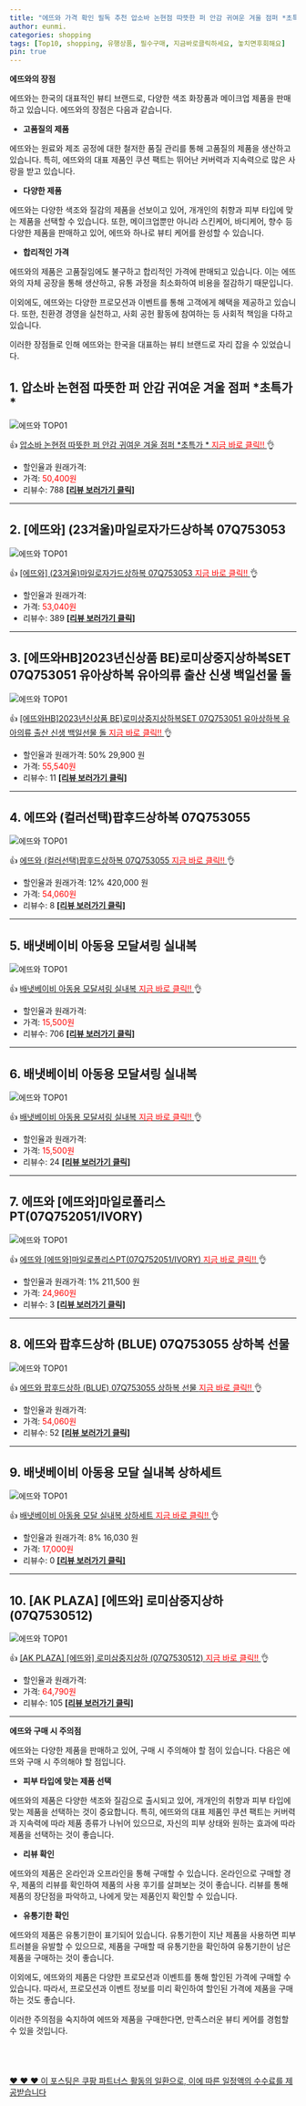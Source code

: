 ```yaml
---
title: "에뜨와 가격 확인 필독 추천 압소바 논현점 따뜻한 퍼 안감 귀여운 겨울 점퍼 *초특가 * 비교 장점 구매가이드"
author: eunmi.
categories: shopping
tags: [Top10, shopping, 유행상품, 필수구매, 지금바로클릭하세요, 놓치면후회해요]
pin: true
---
```

**에뜨와의 장점**

에뜨와는 한국의 대표적인 뷰티 브랜드로, 다양한 색조 화장품과 메이크업 제품을 판매하고 있습니다. 에뜨와의 장점은 다음과 같습니다.

* **고품질의 제품**

에뜨와는 원료와 제조 공정에 대한 철저한 품질 관리를 통해 고품질의 제품을 생산하고 있습니다. 특히, 에뜨와의 대표 제품인 쿠션 팩트는 뛰어난 커버력과 지속력으로 많은 사랑을 받고 있습니다.

* **다양한 제품**

에뜨와는 다양한 색조와 질감의 제품을 선보이고 있어, 개개인의 취향과 피부 타입에 맞는 제품을 선택할 수 있습니다. 또한, 메이크업뿐만 아니라 스킨케어, 바디케어, 향수 등 다양한 제품을 판매하고 있어, 에뜨와 하나로 뷰티 케어를 완성할 수 있습니다.

* **합리적인 가격**

에뜨와의 제품은 고품질임에도 불구하고 합리적인 가격에 판매되고 있습니다. 이는 에뜨와의 자체 공장을 통해 생산하고, 유통 과정을 최소화하여 비용을 절감하기 때문입니다.

이외에도, 에뜨와는 다양한 프로모션과 이벤트를 통해 고객에게 혜택을 제공하고 있습니다. 또한, 친환경 경영을 실천하고, 사회 공헌 활동에 참여하는 등 사회적 책임을 다하고 있습니다.

이러한 장점들로 인해 에뜨와는 한국을 대표하는 뷰티 브랜드로 자리 잡을 수 있었습니다.

   

## 1. 압소바 논현점 따뜻한 퍼 안감 귀여운 겨울 점퍼 *초특가 *

![에뜨와 TOP01](https://thumbnail6.coupangcdn.com/thumbnails/remote/230x230ex/image/vendor_inventory/43af/15b9a05018d4bb22c2b8f582fc0d2ac07bcdba0532e5b14fb5deac4990ad.jpg)


👍 [압소바 논현점 따뜻한 퍼 안감 귀여운 겨울 점퍼 *초특가 * <font color=red> 지금 바로 클릭!! </font> ](https://link.coupang.com/re/AFFSDP?lptag=AF3617701&subid=GithubCoopas&pageKey=7696451540&traceid=V0-153&itemId=20594764743&vendorItemId=87669558605) 👌 


- 할인율과 원래가격: 
- 가격: <span style='color:red'>50,400원</span>
- 리뷰수: 788  [**[리뷰 보러가기 클릭]**](https://link.coupang.com/re/AFFSDP?lptag=AF3617701&subid=GithubCoopas&pageKey=7696451540&traceid=V0-153&itemId=20594764743&vendorItemId=87669558605)

---


   

## 2. [에뜨와] (23겨울)마일로자가드상하복 07Q753053

![에뜨와 TOP01](https://thumbnail7.coupangcdn.com/thumbnails/remote/230x230ex/image/vendor_inventory/daa1/ac7946865399520ef71439eac1e07cf95da0865519712f0a71f76bf3391d.jpg)


👍 [[에뜨와] (23겨울)마일로자가드상하복 07Q753053 <font color=red> 지금 바로 클릭!! </font> ](https://link.coupang.com/re/AFFSDP?lptag=AF3617701&subid=GithubCoopas&pageKey=7496181300&traceid=V0-153&itemId=19612585691&vendorItemId=86719519642) 👌 


- 할인율과 원래가격: 
- 가격: <span style='color:red'>53,040원</span>
- 리뷰수: 389  [**[리뷰 보러가기 클릭]**](https://link.coupang.com/re/AFFSDP?lptag=AF3617701&subid=GithubCoopas&pageKey=7496181300&traceid=V0-153&itemId=19612585691&vendorItemId=86719519642)

---


   

## 3. [에뜨와HB]2023년신상품 BE)로미상중지상하복SET 07Q753051 유아상하복 유아의류 출산 신생 백일선물 돌

![에뜨와 TOP01](https://thumbnail6.coupangcdn.com/thumbnails/remote/230x230ex/image/vendor_inventory/478a/0625721b0d1a2b8059ebcf6cb50b7717942ec6ca7e57340350396512e92e.jpg)


👍 [[에뜨와HB]2023년신상품 BE)로미상중지상하복SET 07Q753051 유아상하복 유아의류 출산 신생 백일선물 돌 <font color=red> 지금 바로 클릭!! </font> ](https://link.coupang.com/re/AFFSDP?lptag=AF3617701&subid=GithubCoopas&pageKey=7551806445&traceid=V0-153&itemId=19875785324&vendorItemId=86976419121) 👌 


- 할인율과 원래가격: 50%  29,900   원
- 가격: <span style='color:red'>55,540원</span>
- 리뷰수: 11  [**[리뷰 보러가기 클릭]**](https://link.coupang.com/re/AFFSDP?lptag=AF3617701&subid=GithubCoopas&pageKey=7551806445&traceid=V0-153&itemId=19875785324&vendorItemId=86976419121)

---


   

## 4. 에뜨와 (컬러선택)팝후드상하복 07Q753055

![에뜨와 TOP01](https://thumbnail6.coupangcdn.com/thumbnails/remote/230x230ex/image/vendor_inventory/6af3/707d53fdc5bcdada38bae4bead0916ff0178e9efa3707a8da721cb6c083a.jpg)


👍 [에뜨와 (컬러선택)팝후드상하복 07Q753055 <font color=red> 지금 바로 클릭!! </font> ](https://link.coupang.com/re/AFFSDP?lptag=AF3617701&subid=GithubCoopas&pageKey=7566722838&traceid=V0-153&itemId=19946722498&vendorItemId=87045816072) 👌 


- 할인율과 원래가격: 12%  420,000   원
- 가격: <span style='color:red'>54,060원</span>
- 리뷰수: 8  [**[리뷰 보러가기 클릭]**](https://link.coupang.com/re/AFFSDP?lptag=AF3617701&subid=GithubCoopas&pageKey=7566722838&traceid=V0-153&itemId=19946722498&vendorItemId=87045816072)

---


   

## 5. 배냇베이비 아동용 모달셔링 실내복

![에뜨와 TOP01](https://thumbnail6.coupangcdn.com/thumbnails/remote/230x230ex/image/retail/images/6433317431648055-f45d2930-ba51-4616-af3c-87cd11e25f66.jpg)


👍 [배냇베이비 아동용 모달셔링 실내복 <font color=red> 지금 바로 클릭!! </font> ](https://link.coupang.com/re/AFFSDP?lptag=AF3617701&subid=GithubCoopas&pageKey=1095082677&traceid=V0-153&itemId=2052374379&vendorItemId=70051684893) 👌 


- 할인율과 원래가격: 
- 가격: <span style='color:red'>15,500원</span>
- 리뷰수: 706  [**[리뷰 보러가기 클릭]**](https://link.coupang.com/re/AFFSDP?lptag=AF3617701&subid=GithubCoopas&pageKey=1095082677&traceid=V0-153&itemId=2052374379&vendorItemId=70051684893)

---


   

## 6. 배냇베이비 아동용 모달셔링 실내복

![에뜨와 TOP01](https://thumbnail9.coupangcdn.com/thumbnails/remote/230x230ex/image/retail/images/6433319642517204-e7ef8a77-a4ef-4d6c-a139-a80c493d9cb8.jpg)


👍 [배냇베이비 아동용 모달셔링 실내복 <font color=red> 지금 바로 클릭!! </font> ](https://link.coupang.com/re/AFFSDP?lptag=AF3617701&subid=GithubCoopas&pageKey=1095082677&traceid=V0-153&itemId=2052374387&vendorItemId=70051684921) 👌 


- 할인율과 원래가격: 
- 가격: <span style='color:red'>15,500원</span>
- 리뷰수: 24  [**[리뷰 보러가기 클릭]**](https://link.coupang.com/re/AFFSDP?lptag=AF3617701&subid=GithubCoopas&pageKey=1095082677&traceid=V0-153&itemId=2052374387&vendorItemId=70051684921)

---


   

## 7. 에뜨와 [에뜨와]마일로폴리스PT(07Q752051/IVORY)

![에뜨와 TOP01](https://thumbnail7.coupangcdn.com/thumbnails/remote/230x230ex/image/vendor_inventory/d725/353a71c40b0001d38bb12dbee1f02c1bf07180cfaeb3001479bc4084998f.JPG)


👍 [에뜨와 [에뜨와]마일로폴리스PT(07Q752051/IVORY) <font color=red> 지금 바로 클릭!! </font> ](https://link.coupang.com/re/AFFSDP?lptag=AF3617701&subid=GithubCoopas&pageKey=7530210520&traceid=V0-153&itemId=19769656942&vendorItemId=86872771605) 👌 


- 할인율과 원래가격: 1%  211,500   원
- 가격: <span style='color:red'>24,960원</span>
- 리뷰수: 3  [**[리뷰 보러가기 클릭]**](https://link.coupang.com/re/AFFSDP?lptag=AF3617701&subid=GithubCoopas&pageKey=7530210520&traceid=V0-153&itemId=19769656942&vendorItemId=86872771605)

---


   

## 8. 에뜨와 팝후드상하 (BLUE) 07Q753055 상하복 선물

![에뜨와 TOP01](https://thumbnail8.coupangcdn.com/thumbnails/remote/230x230ex/image/vendor_inventory/ef04/651f3d69a984ade630687396ed2b13ed35f0f4c102c0a80175e9c87572a1.jpg)


👍 [에뜨와 팝후드상하 (BLUE) 07Q753055 상하복 선물 <font color=red> 지금 바로 클릭!! </font> ](https://link.coupang.com/re/AFFSDP?lptag=AF3617701&subid=GithubCoopas&pageKey=7506488240&traceid=V0-153&itemId=19660042991&vendorItemId=86765838380) 👌 


- 할인율과 원래가격: 
- 가격: <span style='color:red'>54,060원</span>
- 리뷰수: 52  [**[리뷰 보러가기 클릭]**](https://link.coupang.com/re/AFFSDP?lptag=AF3617701&subid=GithubCoopas&pageKey=7506488240&traceid=V0-153&itemId=19660042991&vendorItemId=86765838380)

---


   

## 9. 배냇베이비 아동용 모달 실내복 상하세트

![에뜨와 TOP01](https://thumbnail10.coupangcdn.com/thumbnails/remote/230x230ex/image/retail/images/8071205341714629-ba85a04c-7974-4fbb-9c5c-bdf68b96530a.jpg)


👍 [배냇베이비 아동용 모달 실내복 상하세트 <font color=red> 지금 바로 클릭!! </font> ](https://link.coupang.com/re/AFFSDP?lptag=AF3617701&subid=GithubCoopas&pageKey=2208037613&traceid=V0-153&itemId=3757690642&vendorItemId=71742797263) 👌 


- 할인율과 원래가격: 8%  16,030   원
- 가격: <span style='color:red'>17,000원</span>
- 리뷰수: 0  [**[리뷰 보러가기 클릭]**](https://link.coupang.com/re/AFFSDP?lptag=AF3617701&subid=GithubCoopas&pageKey=2208037613&traceid=V0-153&itemId=3757690642&vendorItemId=71742797263)

---


   

## 10. [AK PLAZA] [에뜨와] 로미삼중지상하 (07Q7530512)

![에뜨와 TOP01](https://thumbnail8.coupangcdn.com/thumbnails/remote/230x230ex/image/vendor_inventory/1ec8/656f33d368c4510afb14cb8bd8263c4d1de1a9d4e49ffcb2ef71528fd257.JPG)


👍 [[AK PLAZA] [에뜨와] 로미삼중지상하 (07Q7530512) <font color=red> 지금 바로 클릭!! </font> ](https://link.coupang.com/re/AFFSDP?lptag=AF3617701&subid=GithubCoopas&pageKey=7591120448&traceid=V0-153&itemId=20060050116&vendorItemId=87162440869) 👌 


- 할인율과 원래가격: 
- 가격: <span style='color:red'>64,790원</span>
- 리뷰수: 105  [**[리뷰 보러가기 클릭]**](https://link.coupang.com/re/AFFSDP?lptag=AF3617701&subid=GithubCoopas&pageKey=7591120448&traceid=V0-153&itemId=20060050116&vendorItemId=87162440869)

---
**에뜨와 구매 시 주의점**

에뜨와는 다양한 제품을 판매하고 있어, 구매 시 주의해야 할 점이 있습니다. 다음은 에뜨와 구매 시 주의해야 할 점입니다.

* **피부 타입에 맞는 제품 선택**

에뜨와의 제품은 다양한 색조와 질감으로 출시되고 있어, 개개인의 취향과 피부 타입에 맞는 제품을 선택하는 것이 중요합니다. 특히, 에뜨와의 대표 제품인 쿠션 팩트는 커버력과 지속력에 따라 제품 종류가 나뉘어 있으므로, 자신의 피부 상태와 원하는 효과에 따라 제품을 선택하는 것이 좋습니다.

* **리뷰 확인**

에뜨와의 제품은 온라인과 오프라인을 통해 구매할 수 있습니다. 온라인으로 구매할 경우, 제품의 리뷰를 확인하여 제품의 사용 후기를 살펴보는 것이 좋습니다. 리뷰를 통해 제품의 장단점을 파악하고, 나에게 맞는 제품인지 확인할 수 있습니다.

* **유통기한 확인**

에뜨와의 제품은 유통기한이 표기되어 있습니다. 유통기한이 지난 제품을 사용하면 피부 트러블을 유발할 수 있으므로, 제품을 구매할 때 유통기한을 확인하여 유통기한이 남은 제품을 구매하는 것이 좋습니다.

이외에도, 에뜨와의 제품은 다양한 프로모션과 이벤트를 통해 할인된 가격에 구매할 수 있습니다. 따라서, 프로모션과 이벤트 정보를 미리 확인하여 할인된 가격에 제품을 구매하는 것도 좋습니다.

이러한 주의점을 숙지하여 에뜨와 제품을 구매한다면, 만족스러운 뷰티 케어를 경험할 수 있을 것입니다.<br><br><br><br><br> [ ❤ ❤ ❤ 이 포스팅은 쿠팡 파트너스 활동의 일환으로, 이에 따른 일정액의 수수료를 제공받습니다](https://link.coupang.com/a/bcEFyh)